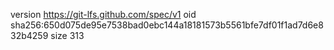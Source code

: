 version https://git-lfs.github.com/spec/v1
oid sha256:650d075de95e7538bad0ebc144a18181573b5561bfe7df01f1ad7d6e832b4259
size 313
